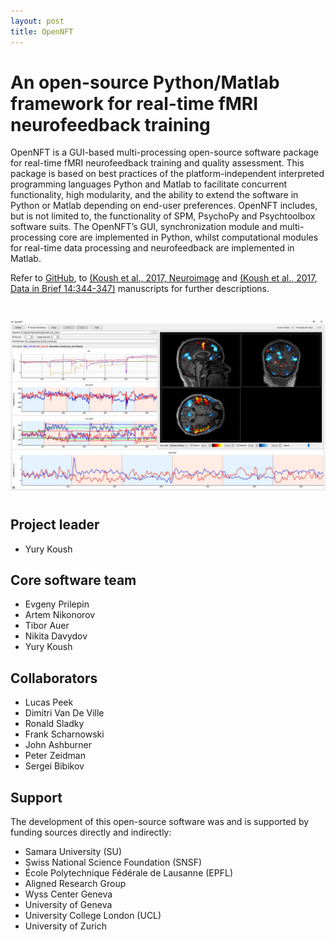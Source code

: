 ```yaml
---
layout: post
title: OpenNFT
---
```


# An open-source Python/Matlab framework for real-time fMRI neurofeedback training

OpenNFT is a GUI-based multi-processing open-source software package for real-time fMRI neurofeedback training and quality assessment. 
This package is based on best practices of the platform-independent interpreted programming languages Python and Matlab to facilitate 
concurrent functionality, high modularity, and the ability to extend the software in Python or Matlab depending on end-user preferences. 
OpenNFT includes, but is not limited to, the functionality of SPM, PsychoPy and Psychtoolbox software suits. The OpenNFT’s GUI, 
synchronization module and multi-processing core are implemented in Python, whilst computational modules for real-time data processing 
and neurofeedback are implemented in Matlab. 

Refer to [GitHub](https://github.com/OpenNFT/OpenNFT),
to [(Koush et al., 2017, Neuroimage](http://www.sciencedirect.com/science/article/pii/S1053811917305050)
and [(Koush et al., 2017, Data in Brief 14:344-347)](http://www.sciencedirect.com/science/article/pii/S2352340917303517)
manuscripts for further descriptions.

<img src="public/img/koush2017_fig5_small.png" style="display:block; margin:3em auto;" />

## Project leader
- Yury Koush

## Core software team
- Evgeny Prilepin
- Artem Nikonorov
- Tibor Auer
- Nikita Davydov
- Yury Koush

## Collaborators
- Lucas Peek
- Dimitri Van De Ville
- Ronald Sladky
- Frank Scharnowski
- John Ashburner
- Peter Zeidman
- Sergei Bibikov

## Support
The development of this open-source software was and is supported by funding sources directly and indirectly:
- Samara University (SU)
- Swiss National Science Foundation (SNSF)
- École Polytechnique Fédérale de Lausanne (EPFL)
- Aligned Research Group 
- Wyss Center Geneva
- University of Geneva
- University College London (UCL)
- University of Zurich
